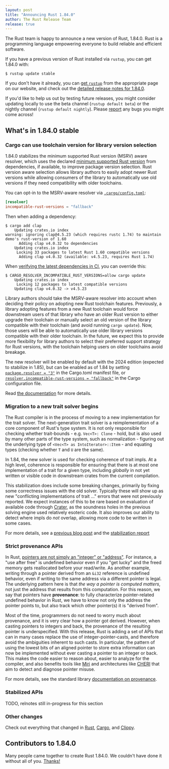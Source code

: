 ```yaml
---
layout: post
title: "Announcing Rust 1.84.0"
author: The Rust Release Team
release: true
---
```


The Rust team is happy to announce a new version of Rust, 1.84.0. Rust is a programming language empowering everyone to build reliable and efficient software.

If you have a previous version of Rust installed via `rustup`, you can get 1.84.0 with:

```console
$ rustup update stable
```

If you don't have it already, you can [get `rustup`](https://www.rust-lang.org/install.html) from the appropriate page on our website, and check out the [detailed release notes for 1.84.0](https://doc.rust-lang.org/stable/releases.html#version-1840-2025-01-09).

If you'd like to help us out by testing future releases, you might consider updating locally to use the beta channel (`rustup default beta`) or the nightly channel (`rustup default nightly`). Please [report](https://github.com/rust-lang/rust/issues/new/choose) any bugs you might come across!

## What's in 1.84.0 stable

### Cargo can use toolchain version for library version selection

1.84.0 stabilizes the minimum supported Rust version (MSRV) aware resolver,
which uses the declared [minimum supported Rust version](https://doc.rust-lang.org/cargo/reference/rust-version.html) from
dependencies, if available, to improve package version selection. Rust version
aware selection allows library authors to easily adopt newer Rust versions
while allowing consumers of the library to automatically use old versions
if they need compatibility with older toolchains.

You can opt-in to the MSRV-aware resolver via [`.cargo/config.toml`](https://doc.rust-lang.org/cargo/reference/config.html#resolverincompatible-rust-versions):
```toml
[resolver]
incompatible-rust-versions = "fallback"
```
Then when adding a dependency:
```console
$ cargo add clap
    Updating crates.io index
warning: ignoring clap@4.5.23 (which requires rustc 1.74) to maintain demo's rust-version of 1.60
      Adding clap v4.0.32 to dependencies
    Updating crates.io index
     Locking 33 packages to latest Rust 1.60 compatible versions
      Adding clap v4.0.32 (available: v4.5.23, requires Rust 1.74)
```

When [verifying the latest dependencies in CI](https://doc.rust-lang.org/cargo/guide/continuous-integration.html#verifying-latest-dependencies), you can override this:
```console
$ CARGO_RESOLVER_INCOMPATIBLE_RUST_VERSIONS=allow cargo update
    Updating crates.io index
     Locking 12 packages to latest compatible versions
    Updating clap v4.0.32 -> v4.5.23
```

Library authors should take the MSRV-aware resolver into account when deciding
their policy on adopting new Rust toolchain features. Previously, a library
adopting features from a new Rust toolchain would force downstream users of
that library who have an older Rust version to either upgrade their toolchain
or manually select an old version of the library compatible with their
toolchain (and avoid running `cargo update`). Now, those users will be able to
automatically use older library versions compatible with their older toolchain.
In the future, we expect this to provide more flexibility for library authors
to select their preferred support strategy for Rust versions, with the toolchain
helping users on older toolchains avoid breakage.

The new resolver will be enabled by default with the 2024 edition (expected to
stabilize in 1.85), but can be enabled as of 1.84 by setting
[`package.resolver = "3"`](https://doc.rust-lang.org/cargo/reference/resolver.html#resolver-versions) in the Cargo.toml manifest file, or
[`resolver.incompatible-rust-versions = "fallback"`](https://doc.rust-lang.org/cargo/reference/config.html#resolverincompatible-rust-versions) in the Cargo configuration file.

Read [the documentation](https://doc.rust-lang.org/cargo/reference/resolver.html#rust-version) for more details.

### Migration to a new trait solver begins

The Rust compiler is in the process of moving to a new implementation for the
trait solver. The next-generation trait solver is a reimplementation of a core
component of Rust's type system. It is not only responsible for checking
whether trait-bounds - e.g. `Vec<T>: Clone` - hold, but is also used by many
other parts of the type system, such as normalization - figuring out the
underlying type of `<Vec<T> as IntoIterator>::Item` - and equating types
(checking whether `T` and `U` are the same).

In 1.84, the new solver is used for checking coherence of trait impls. At a
high level, coherence is responsible for ensuring that there is at most one
implementation of a trait for a given type, including *globally* in not yet
written or visible code in downstream crates from the current compilation.

This stabilization does include some breaking changes, primarily by fixing some
correctness issues with the old solver. Typically these will show up as new
"conflicting implementations of trait ..." errors that were not previously
reported. We expect instances of this to be rare based on evaluation of
available code through [Crater], as the soundness holes in the previous solving
engine used relatively esoteric code. It also improves our ability to detect
where impls do *not* overlap, allowing more code to be written in some cases.

For more details, see a [previous blog post](https://blog.rust-lang.org/inside-rust/2024/12/04/trait-system-refactor-initiative.html)
and the [stabilization report](https://github.com/rust-lang/rust/pull/130654)

[Crater]: https://github.com/rust-lang/crater/

### Strict provenance APIs

In Rust, [pointers are not simply an "integer" or
"address"](https://rust-lang.github.io/rfcs/3559-rust-has-provenance.html). For
instance, a "use after free" is undefined behavior even if you "get lucky" and the freed memory gets
reallocated before your read/write. As another example, writing
through a pointer derived from an `&i32` reference is undefined behavior, even
if writing to the same address via a different pointer is legal. The underlying
pattern here is that *the way a pointer is computed matters*, not just the
address that results from this computation. For this reason, we say that
pointers have **provenance**: to fully characterize pointer-related undefined
behavior in Rust, we have to know not only the address the pointer points to,
but also track which other pointer(s) it is "derived from".

Most of the time, programmers do not need to worry much about provenance, and
it is very clear how a pointer got derived. However, when casting pointers to
integers and back, the provenance of the resulting pointer is underspecified.
With this release, Rust is adding a set of APIs that can in many cases replace
the use of integer-pointer-casts, and therefore avoid the ambiguities inherent
to such casts. In particular, the pattern of using the lowest bits of an
aligned pointer to store extra information can now be implemented without ever
casting a pointer to an integer or back. This makes the code easier to reason
about, easier to analyze for the compiler, and also benefits tools like
[Miri](https://github.com/rust-lang/miri) and architectures like
[CHERI](https://www.cl.cam.ac.uk/research/security/ctsrd/cheri/) that aim to
detect and diagnose pointer misuse.

For more details, see the standard library [documentation on provenance](https://doc.rust-lang.org/std/ptr/index.html#provenance).

### Stabilized APIs

TODO, relnotes still in-progress for this section

### Other changes

Check out everything that changed in [Rust](https://github.com/rust-lang/rust/releases/tag/1.84.0), [Cargo](https://github.com/rust-lang/cargo/blob/master/CHANGELOG.md#cargo-184-2025-01-09), and [Clippy](https://github.com/rust-lang/rust-clippy/blob/master/CHANGELOG.md#rust-184).

## Contributors to 1.84.0

Many people came together to create Rust 1.84.0. We couldn't have done it without all of you. [Thanks!](https://thanks.rust-lang.org/rust/1.84.0/)
